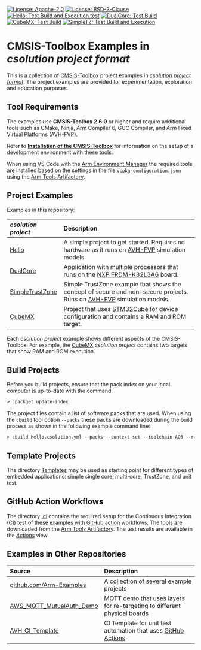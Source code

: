 [![License: Apache-2.0](https://img.shields.io/badge/License-Apache--2.0-green?label)](https://github.com/Open-CMSIS-Pack/csolution-examples/blob/main/LICENSE-Apache-2.0)
[![License: BSD-3-Clause](https://img.shields.io/badge/License-BSD--3--Clause-green?label)](https://github.com/Open-CMSIS-Pack/csolution-examples/blob/main/LICENSE-BSD-3-Clause)
[![Hello: Test Build and Execution test](https://img.shields.io/github/actions/workflow/status/Open-CMSIS-Pack/csolution-examples/Hello-CI.yml?logo=arm&logoColor=0091bd&label=Hello:%20Test%20Build%20and%20Execution)](/.github/workflows/Hello-CI.yml)
[![DualCore: Test Build](https://img.shields.io/github/actions/workflow/status/Open-CMSIS-Pack/csolution-examples/DualCore-CI.yml?logo=arm&logoColor=0091bd&label=DualCore:%20Test%20Build)](/.github/workflows/DualCore-CI.yml)
[![CubeMX: Test Build](https://img.shields.io/github/actions/workflow/status/Open-CMSIS-Pack/csolution-examples/CubeMX-CI.yml?logo=arm&logoColor=0091bd&label=CubeMX:%20Test%20and%20Build)](/.github/workflows/CubeMX-CI.yml)
[![SimpleTZ: Test Build and Execution](https://img.shields.io/github/actions/workflow/status/Open-CMSIS-Pack/csolution-examples/SimpleTZ-CI.yml?logo=arm&logoColor=0091bd&label=SimpleTZ:%20Test%20Build%20and%20Execution)](/.github/workflows/SimpleTZ-CI.yml)

# CMSIS-Toolbox Examples in *csolution project format*

This is a collection of [CMSIS-Toolbox](https://github.com/Open-CMSIS-Pack/cmsis-toolbox) project examples in [*csolution project format*](https://github.com/Open-CMSIS-Pack/cmsis-toolbox/blob/main/docs/YML-Input-Format.md).  The project examples are provided for experimentation, exploration and education purposes.

## Tool Requirements

The examples use **CMSIS-Toolbox 2.6.0** or higher and require additional tools such as CMake, Ninja, Arm Compiler 6, GCC Compiler, and Arm Fixed Virtual Platforms (AVH-FVP).

Refer to [**Installation of the CMSIS-Toolbox**](https://github.com/Open-CMSIS-Pack/cmsis-toolbox/blob/main/docs/installation.md) for information on the setup of a development environment with these tools.

When using VS Code with the [Arm Environment Manager](https://marketplace.visualstudio.com/items?itemName=Arm.environment-manager) the required tools are installed based on the settings in the file [`vcpkg-configuration.json`](./vcpkg-configuration.json) using the [Arm Tools Artifactory](https://artifacts.tools.arm.com/).

## Project Examples

Examples in this repository:

*csolution project*                  | Description
:------------------------------------|:----------------------------------
[Hello](./Hello)                     | A simple project to get started. Requires no hardware as it runs on [AVH-FVP](https://github.com/ARM-software/AVH) simulation models.
[DualCore](./DualCore)               | Application with multiple processors that runs on the [NXP FRDM-K32L3A6](https://www.keil.arm.com/boards/nxp-frdm-k32l3a6-989d2e5/projects/) board.
[SimpleTrustZone](./SimpleTrustZone) | Simple TrustZone example that shows the concept of secure and non-secure projects. Runs on [AVH-FVP](https://github.com/ARM-software/AVH) simulation models.
[CubeMX](./CubeMX)                   | Project that uses [STM32Cube](https://github.com/Open-CMSIS-Pack/cmsis-toolbox/tree/main/docs/CubeMX.md) for device configuration and contains a RAM and ROM target.

Each *csolution project* example shows different aspects of the CMSIS-Toolbox. For example, the [CubeMX](./CubeMX) *csolution project* contains two targets that show RAM and ROM execution.

## Build Projects

Before you build projects, ensure that the pack index on your local computer is up-to-date with the command.

```txt
> cpackget update-index
```

The project files  contain a list of software packs that are used. When using the `cbuild` tool option `--packs` these packs are downloaded during the build process as shown in the following example command line:

```txt
> cbuild Hello.csolution.yml --packs --context-set --toolchain AC6 --rebuild 
```

## Template Projects

The directory [Templates](./Templates) may be used as starting point for different types of embedded applications: simple single core, multi-core, TrustZone, and unit test.

## GitHub Action Workflows

The directory [.ci](./.ci) contains the required setup for the Continuous Integration (CI) test of these examples with [GitHub action](./.github) workflows. The tools are downloaded from the [Arm Tools Artifactory](https://artifacts.tools.arm.com/). The test results are available in the [*Actions*](/../../actions) view.

## Examples in Other Repositories

Source            | Description
:-----------------|:----------------------------------
[github.com/Arm-Examples](https://github.com/Arm-Examples)  | A collection of several example projects
[AWS_MQTT_MutualAuth_Demo](https://github.com/Open-CMSIS-Pack/AWS_MQTT_MutualAuth_SW_Framework)  | MQTT demo that uses layers for re-targeting to different physical boards
[AVH_CI_Template](https://github.com/Arm-Examples/AVH_CI_Template) |  CI Template for unit test automation that uses [GitHub Actions](https://github.com/features/actions)